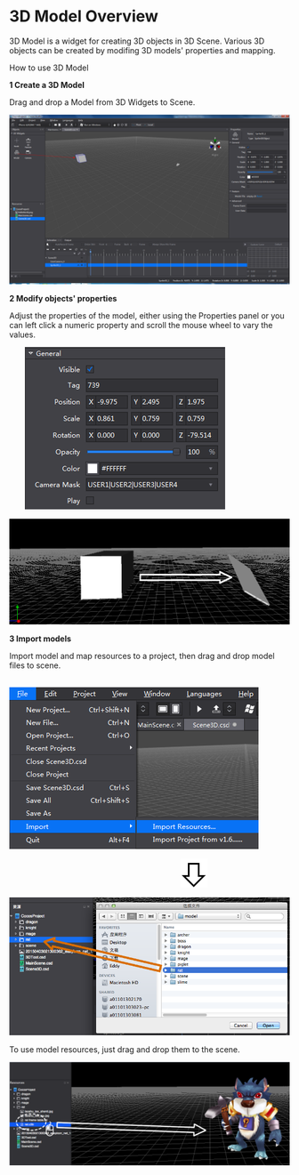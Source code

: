 # 3D Model Overview

3D Model is a widget for creating 3D objects in 3D Scene.  Various 3D objects can be created by modifing 3D models' properties and mapping. 

How to use 3D Model

**1 Create a 3D Model** 

Drag and drop a Model from 3D Widgets to Scene. 

![image](res_en/image0001.png)
 
**2 Modify objects' properties**

Adjust the properties of the model, either using the Properties panel or you can left click a numeric property and scroll the mouse wheel to vary the values. 

&emsp;&emsp;![image](res_en/image0002.png)

![image](res_en/image0003.png)
 
**3 Import models**

Import model and map resources to a project, then drag and drop model files to scene. 
 
&emsp;&emsp;&emsp;&emsp;&emsp;&emsp;&emsp;&emsp;![image](res_en/image0004.png)

&emsp;&emsp;&emsp;&emsp;&emsp;&emsp;&emsp;&emsp;&emsp;&emsp;&emsp;&emsp;&emsp;&emsp;&emsp;&emsp;&emsp;&emsp;&emsp;&emsp;&emsp;&emsp;![image](res_en/image0005.png)

![image](res/image0006.png)
 
To use model resources, just drag and drop them to the scene. 

![image](res_en/image0007.png)

 

